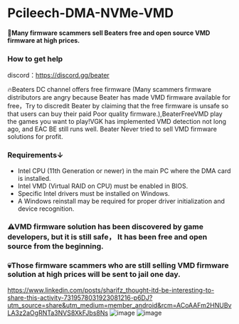 # Pcileech-DMA-NVMe-VMD

**🤬Many firmware scammers sell Beaters free and open source VMD firmware at high prices.**

### How to get help

discord：https://discord.gg/beater

🔥Beaters DC channel offers free firmware (Many scammers firmware distributors are angry because Beater has made VMD firmware available for free，Try to discredit Beater by claiming that the free firmware is unsafe so that users can buy their paid Poor quality firmware.),BeaterFreeVMD play the games you want to play!VGK has implemented VMD detection not long ago, and EAC BE still runs well. Beater Never tried to sell VMD firmware solutions for profit.

### Requirements↓
-  Intel CPU (11th Generation or newer) in the main PC where the DMA card is installed.
-  Intel VMD (Virtual RAID on CPU) must be enabled in BIOS.
-  Specific Intel drivers must be installed on Windows.
-  A Windows reinstall may be required for proper driver initialization and device recognition.

### ⚠VMD firmware solution has been discovered by game developers, but it is still safe，  It has been free and open source from the beginning.
### 💀Those firmware scammers who are still selling VMD firmware solution at high prices will be sent to jail one day.
https://www.linkedin.com/posts/sharifz_thought-itd-be-interesting-to-share-this-activity-7319578031923081216-p6DJ?utm_source=share&utm_medium=member_android&rcm=ACoAAFm2HNUBvLA3z2aOgRNTa3NVS8XkFJbs8Ns 
![image](https://github.com/user-attachments/assets/64672424-c9fb-484e-a8a7-48f2f2c5f3ca)
![image](https://github.com/user-attachments/assets/874465ef-598b-4e79-8dab-58a297a8f14d)
